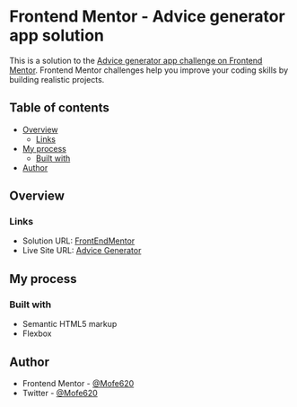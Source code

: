 # Frontend Mentor - Advice generator app solution

This is a solution to the [Advice generator app challenge on Frontend Mentor](https://www.frontendmentor.io/challenges/advice-generator-app-QdUG-13db). Frontend Mentor challenges help you improve your coding skills by building realistic projects.

## Table of contents

- [Overview](#overview)
  - [Links](#links)
- [My process](#my-process)
  - [Built with](#built-with)
- [Author](#author)


## Overview

### Links

- Solution URL: [FrontEndMentor](https://www.frontendmentor.io/solutions/advice-generator-app-using-js-api-Sy66y-6B9)
- Live Site URL: [Advice Generator](https://mofe-advice-generator-app.netlify.app/)

## My process

### Built with

- Semantic HTML5 markup
- Flexbox

## Author

- Frontend Mentor - [@Mofe620](https://www.frontendmentor.io/profile/Mofe620)
- Twitter - [@Mofe620](https://www.twitter.com/Mofe620)